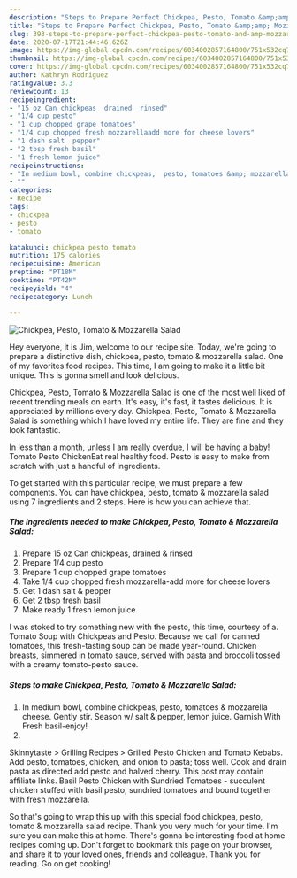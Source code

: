 ```yaml
---
description: "Steps to Prepare Perfect Chickpea, Pesto, Tomato &amp;amp; Mozzarella Salad"
title: "Steps to Prepare Perfect Chickpea, Pesto, Tomato &amp;amp; Mozzarella Salad"
slug: 393-steps-to-prepare-perfect-chickpea-pesto-tomato-and-amp-mozzarella-salad
date: 2020-07-17T21:44:46.626Z
image: https://img-global.cpcdn.com/recipes/6034002857164800/751x532cq70/chickpea-pesto-tomato-mozzarella-salad-recipe-main-photo.jpg
thumbnail: https://img-global.cpcdn.com/recipes/6034002857164800/751x532cq70/chickpea-pesto-tomato-mozzarella-salad-recipe-main-photo.jpg
cover: https://img-global.cpcdn.com/recipes/6034002857164800/751x532cq70/chickpea-pesto-tomato-mozzarella-salad-recipe-main-photo.jpg
author: Kathryn Rodriguez
ratingvalue: 3.3
reviewcount: 13
recipeingredient:
- "15 oz Can chickpeas  drained  rinsed"
- "1/4 cup pesto"
- "1 cup chopped grape tomatoes"
- "1/4 cup chopped fresh mozzarellaadd more for cheese lovers"
- "1 dash salt  pepper"
- "2 tbsp fresh basil"
- "1 fresh lemon juice"
recipeinstructions:
- "In medium bowl, combine chickpeas,  pesto, tomatoes &amp; mozzarella cheese.  Gently stir. Season w/ salt &amp; pepper,  lemon juice.  Garnish With Fresh basil-enjoy!"
- ""
categories:
- Recipe
tags:
- chickpea
- pesto
- tomato

katakunci: chickpea pesto tomato 
nutrition: 175 calories
recipecuisine: American
preptime: "PT18M"
cooktime: "PT42M"
recipeyield: "4"
recipecategory: Lunch

---
```



![Chickpea, Pesto, Tomato &amp; Mozzarella Salad](https://img-global.cpcdn.com/recipes/6034002857164800/751x532cq70/chickpea-pesto-tomato-mozzarella-salad-recipe-main-photo.jpg)

Hey everyone, it is Jim, welcome to our recipe site. Today, we're going to prepare a distinctive dish, chickpea, pesto, tomato &amp; mozzarella salad. One of my favorites food recipes. This time, I am going to make it a little bit unique. This is gonna smell and look delicious.

Chickpea, Pesto, Tomato &amp; Mozzarella Salad is one of the most well liked of recent trending meals on earth. It's easy, it's fast, it tastes delicious. It is appreciated by millions every day. Chickpea, Pesto, Tomato &amp; Mozzarella Salad is something which I have loved my entire life. They are fine and they look fantastic.

In less than a month, unless I am really overdue, I will be having a baby! Tomato Pesto ChickenEat real healthy food. Pesto is easy to make from scratch with just a handful of ingredients.


To get started with this particular recipe, we must prepare a few components. You can have chickpea, pesto, tomato &amp; mozzarella salad using 7 ingredients and 2 steps. Here is how you can achieve that.

<!--inarticleads1-->

##### The ingredients needed to make Chickpea, Pesto, Tomato &amp; Mozzarella Salad:

1. Prepare 15 oz Can chickpeas,  drained &amp; rinsed
1. Prepare 1/4 cup pesto
1. Prepare 1 cup chopped grape tomatoes
1. Take 1/4 cup chopped fresh mozzarella-add more for cheese lovers
1. Get 1 dash salt &amp; pepper
1. Get 2 tbsp fresh basil
1. Make ready 1 fresh lemon juice


I was stoked to try something new with the pesto, this time, courtesy of a. Tomato Soup with Chickpeas and Pesto. Because we call for canned tomatoes, this fresh-tasting soup can be made year-round. Chicken breasts, simmered in tomato sauce, served with pasta and broccoli tossed with a creamy tomato-pesto sauce. 

<!--inarticleads2-->

##### Steps to make Chickpea, Pesto, Tomato &amp; Mozzarella Salad:

1. In medium bowl, combine chickpeas,  pesto, tomatoes &amp; mozzarella cheese.  Gently stir. Season w/ salt &amp; pepper,  lemon juice.  Garnish With Fresh basil-enjoy!
1. 


Skinnytaste &gt; Grilling Recipes &gt; Grilled Pesto Chicken and Tomato Kebabs. Add pesto, tomatoes, chicken, and onion to pasta; toss well. Cook and drain pasta as directed add pesto and halved cherry. This post may contain affiliate links. Basil Pesto Chicken with Sundried Tomatoes - succulent chicken stuffed with basil pesto, sundried tomatoes and bound together with fresh mozzarella. 

So that's going to wrap this up with this special food chickpea, pesto, tomato &amp; mozzarella salad recipe. Thank you very much for your time. I'm sure you can make this at home. There's gonna be interesting food at home recipes coming up. Don't forget to bookmark this page on your browser, and share it to your loved ones, friends and colleague. Thank you for reading. Go on get cooking!
